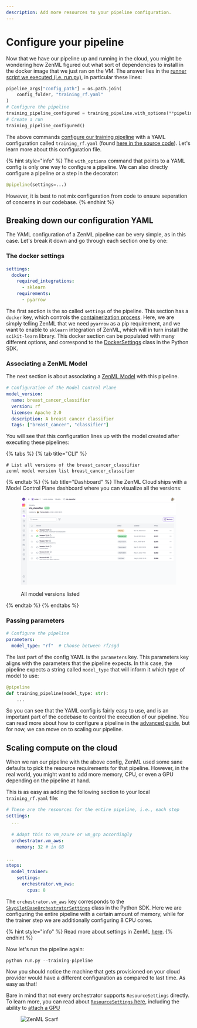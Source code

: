 ```yaml
---
description: Add more resources to your pipeline configuration.
---
```


# Configure your pipeline

Now that we have our pipeline up and running in the cloud, you might be wondering how ZenML figured out what sort of dependencies to install
in the docker image that we just ran on the VM. The answer lies in the [runner script we executed (i.e. run.py)](https://github.com/zenml-io/zenml/blob/main/examples/quickstart/run.py#L215), in particular these lines:

```python
pipeline_args["config_path"] = os.path.join(
    config_folder, "training_rf.yaml"
)
# Configure the pipeline
training_pipeline_configured = training_pipeline.with_options(**pipeline_args)
# Create a run
training_pipeline_configured()
```

The above commands [configure our training pipeline](../starter-guide/create-an-ml-pipeline.md#configure-with-a-yaml-file) with a YAML configuration called `training_rf.yaml` (found [here in the source code](https://github.com/zenml-io/zenml/blob/main/examples/quickstart/configs/training_rf.yaml)). Let's learn more about this configuration file.

{% hint style="info" %}
The `with_options` command that points to a YAML config is only one way to configure a pipeline. We can also directly configure a pipeline or a step in the decorator:

```python
@pipeline(settings=...)
```

However, it is best to not mix configuration from code to ensure seperation of concerns in our codebase.
{% endhint %}

## Breaking down our configuration YAML

The YAML configuration of a ZenML pipeline can be very simple, as in this case. Let's break it down and go through each section one by one:

### The docker settings

```yaml
settings:
  docker:
    required_integrations:
      - sklearn
    requirements:
      - pyarrow
```

The first section is the so called `settings` of the pipeline. This section has a `docker` key, which controls the [containerization process](cloud-orchestration.md#orchestrating-pipelines-on-the-cloud). Here, we are simply telling ZenML that we need `pyarrow` as a pip requirement, and we want to enable to `sklearn` integration of ZenML, which will in turn install the `scikit-learn` library. This docker section can be populated with many different options, and correspond to the [DockerSettings](https://sdkdocs.zenml.io/latest/core_code_docs/core-config/#zenml.config.docker_settings.DockerSettings) class in the Python SDK.

### Associating a ZenML Model

The next section is about associating a [ZenML Model](../starter-guide/track-ml-models.md) with this pipeline.

```yaml
# Configuration of the Model Control Plane
model_version:
  name: breast_cancer_classifier
  version: rf
  license: Apache 2.0
  description: A breast cancer classifier
  tags: ["breast_cancer", "classifier"]
```

You will see that this configuration lines up with the model created after executing these pipelines:

{% tabs %}
{% tab title="CLI" %}
```shell
# List all versions of the breast_cancer_classifier
zenml model version list breast_cancer_classifier
```
{% endtab %}
{% tab title="Dashboard" %}
The ZenML Cloud ships with a Model Control Plane dashboard where you can visualize all the versions:

<figure><img src="../../.gitbook/assets/mcp_model_versions_list.png" alt=""><figcaption><p>All model versions listed</p></figcaption></figure>
{% endtab %}
{% endtabs %}

### Passing parameters

```yaml
# Configure the pipeline
parameters:
  model_type: "rf"  # Choose between rf/sgd
```

The last part of the config YAML is the `parameters` key. This parameters key aligns with the parameters that the pipeline expects. In this case, the pipeline expects a string called `model_type` that will inform it which type of model to use:

```python
@pipeline
def training_pipeline(model_type: str):
    ...
```

So you can see that the YAML config is fairly easy to use, and is an important part of the codebase to control the execution of our pipeline. You can read more about how to configure a pipeline in the [advanced guide](../advanced-guide/pipelining-features/configure-steps-pipelines.md), but for now, we can move on to scaling our pipeline.

## Scaling compute on the cloud

When we ran our pipeline with the above config, ZenML used some sane defaults to pick the resource requirements for that pipeline. However, in the real world, you might want to add more memory, CPU, or even a GPU depending on the pipeline at hand.

This is as easy as adding the following section to your local `training_rf.yaml` file:

```yaml
# These are the resources for the entire pipeline, i.e., each step
settings:    
  ...

  # Adapt this to vm_azure or vm_gcp accordingly
  orchestrator.vm_aws:
    memory: 32 # in GB
        
...    
steps:
  model_trainer:
    settings:
      orchestrator.vm_aws:
        cpus: 8
```

The `orchestrator.vm_aws` key corresponds to the [`SkypilotBaseOrchestratorSettings`](https://sdkdocs.zenml.io/latest/integration_code_docs/integrations-skypilot/#zenml.integrations.skypilot.flavors.skypilot_orchestrator_base_vm_config.SkypilotBaseOrchestratorSettings) class in the Python SDK. Here we are configuring the entire pipeline with a certain amount of memory, while for the trainer step we are additionally configuring 8 CPU cores.

{% hint style="info" %}
Read more about settings in ZenML [here](../advanced-guide/pipelining-features/pipeline-settings.md).
{% endhint %}

Now let's run the pipeline again:

```python
python run.py --training-pipeline
```

Now you should notice the machine that gets provisioned on your cloud provider would have a different configuration as compared to last time. As easy as that!

Bare in mind that not every orchestrator supports `ResourceSettings` directly. To learn more, you can read about [`ResourceSettings` here](../advanced-guide/infrastructure-management/scale-compute-to-the-cloud.md), including the ability to [attach a GPU](../advanced-guide/infrastructure-management/scale-compute-to-the-cloud.md#1-specify-a-cuda-enabled-parent-image-in-your-dockersettings)

<!-- For scarf -->
<figure><img alt="ZenML Scarf" referrerpolicy="no-referrer-when-downgrade" src="https://static.scarf.sh/a.png?x-pxid=f0b4f458-0a54-4fcd-aa95-d5ee424815bc" /></figure>